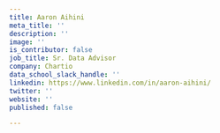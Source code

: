 ```yaml
---
title: Aaron Aihini
meta_title: ''
description: ''
image: ''
is_contributor: false
job_title: Sr. Data Advisor
company: Chartio
data_school_slack_handle: ''
linkedin: https://www.linkedin.com/in/aaron-aihini/
twitter: ''
website: ''
published: false

---
```

